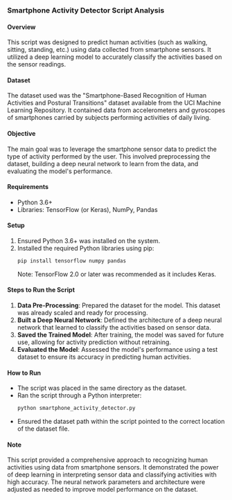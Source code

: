 ### Smartphone Activity Detector Script Analysis

#### Overview
This script was designed to predict human activities (such as walking, sitting, standing, etc.) using data collected from smartphone sensors. It utilized a deep learning model to accurately classify the activities based on the sensor readings.

#### Dataset
The dataset used was the "Smartphone-Based Recognition of Human Activities and Postural Transitions" dataset available from the UCI Machine Learning Repository. It contained data from accelerometers and gyroscopes of smartphones carried by subjects performing activities of daily living.

#### Objective
The main goal was to leverage the smartphone sensor data to predict the type of activity performed by the user. This involved preprocessing the dataset, building a deep neural network to learn from the data, and evaluating the model's performance.

#### Requirements
- Python 3.6+
- Libraries: TensorFlow (or Keras), NumPy, Pandas

#### Setup
1. Ensured Python 3.6+ was installed on the system.
2. Installed the required Python libraries using pip:
   ```sh
   pip install tensorflow numpy pandas
   ```
   Note: TensorFlow 2.0 or later was recommended as it includes Keras.

#### Steps to Run the Script
1. **Data Pre-Processing**: Prepared the dataset for the model. This dataset was already scaled and ready for processing.
2. **Built a Deep Neural Network**: Defined the architecture of a deep neural network that learned to classify the activities based on sensor data.
3. **Saved the Trained Model**: After training, the model was saved for future use, allowing for activity prediction without retraining.
4. **Evaluated the Model**: Assessed the model's performance using a test dataset to ensure its accuracy in predicting human activities.

#### How to Run
- The script was placed in the same directory as the dataset.
- Ran the script through a Python interpreter:
  ```sh
  python smartphone_activity_detector.py
  ```
- Ensured the dataset path within the script pointed to the correct location of the dataset file.

#### Note
This script provided a comprehensive approach to recognizing human activities using data from smartphone sensors. It demonstrated the power of deep learning in interpreting sensor data and classifying activities with high accuracy. The neural network parameters and architecture were adjusted as needed to improve model performance on the dataset.